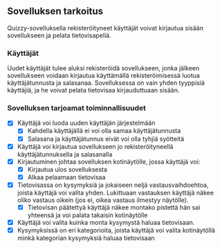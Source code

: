 ## Sovelluksen tarkoitus
Quizzy-sovelluksella rekisteröityneet käyttäjät voivat kirjautua sisään sovellukseen ja pelata tietovisapeliä.

### Käyttäjät
Uudet käyttäjät tulee aluksi rekisteröidä sovellukseen, jonka jälkeen sovellukseen voidaan kirjautua käyttämällä rekisteröimisessä luotua käyttäjätunnusta ja salasanaa. Sovelluksessa on vain yhden tyyppisiä käyttäjiä, ja he voivat pelata tietovisaa kirjauduttuaan sisään.

### Sovelluksen tarjoamat toiminnallisuudet
- [x] Käyttäjä voi luoda uuden käyttäjän järjestelmään
  - [x] Kahdella käyttäjällä ei voi olla samaa käyttäjätunnusta
  - [x] Salasana ja käyttäjätunnus eivät voi olla tyhjiä syötteitä
- [x] Käyttäjä voi kirjautua sovellukseen jo rekisteröityneellä käyttäjätunnuksella ja salasanalla
- [x] Kirjautuminen johtaa sovelluksen kotinäytölle, jossa käyttäjä voi:
  - [x] Kirjautua ulos sovelluksesta
  - [x] Alkaa pelaamaan tietovisaa
- [x] Tietovisassa on kysymyksiä ja jokaiseen neljä vastausvaihdoehtoa, joista käyttäjä voi valita yhden. Lukittuaan vastauksen käyttäjä näkee oliko vastaus oikein (jos ei, oikea vastaus ilmestyy näytölle).
  - [x] Tietovisan päätettyä käyttäjä näkee montako pistettä hän sai yhteensä ja voi palata takaisin kotinäytölle
- [x] Käyttäjä voi valita kuinka monta kysymystä haluaa tietovisaan.
- [x] Kysymyksissä on eri kategorioita, joista käyttäjä voi valita kotinäytöllä minkä kategorian kysymyksiä haluaa tietovisaan
